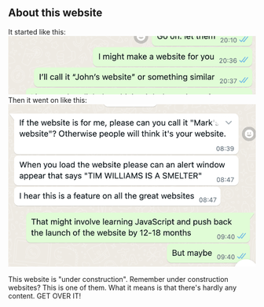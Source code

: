 ## About this website

It started like this:  
![](mark1.png)  
Then it went on like this:  
![](mark2.png)

This website is "under construction". Remember under construction websites? This is one of them. What it means is that there's hardly any content. GET OVER IT!

</center>
